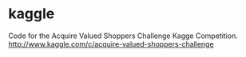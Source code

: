 kaggle
======

Code for the Acquire Valued Shoppers Challenge Kagge Competition.
http://www.kaggle.com/c/acquire-valued-shoppers-challenge
